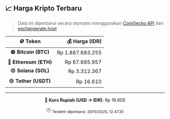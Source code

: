 

<!-- HARGA_KRIPTO -->
## 📈 Harga Kripto Terbaru

> Data ini diperbarui secara otomatis menggunakan [CoinGecko API](https://www.coingecko.com/) dan [exchangerate.host](https://exchangerate.host/)

<div align="center">

| 🪙 Token | 💰 Harga (IDR) |
|:------:|---------------:|
| 🟠 **Bitcoin (BTC)**   | Rp 1.887.683.255 |
| 🔵 **Ethereum (ETH)**  | Rp 67.685.957 |
| 🟣 **Solana (SOL)**    | Rp 3.312.367 |
| 🟢 **Tether (USDT)**   | Rp 16.610 |

---

💱 **Kurs Rupiah (USD → IDR)**: Rp 16.605

🕒 <sub>Terakhir diperbarui: 28/10/2025, 12.47.30</sub>

</div>
<!-- /HARGA_KRIPTO -->